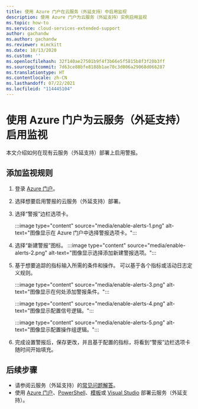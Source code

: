 ```yaml
---
title: 使用 Azure 门户在云服务（外延支持）中启用监视
description: 使用 Azure 门户为云服务（外延支持）实例启用监视
ms.topic: how-to
ms.service: cloud-services-extended-support
author: gachandw
ms.author: gachandw
ms.reviewer: mimckitt
ms.date: 10/13/2020
ms.custom: ''
ms.openlocfilehash: 32f140ae27501b9f4f3b66e5f5815b8f3f20b3ff
ms.sourcegitcommit: 7d63ce88bfe8188b1ae70c3d006a29068d066287
ms.translationtype: HT
ms.contentlocale: zh-CN
ms.lasthandoff: 07/22/2021
ms.locfileid: "114445104"
---
```

# <a name="enable-monitoring-for-cloud-services-extended-support-using-the-azure-portal"></a>使用 Azure 门户为云服务（外延支持）启用监视

本文介绍如何在现有云服务（外延支持）部署上启用警报。 

## <a name="add-monitoring-rules"></a>添加监视规则
1. 登录 [Azure 门户](https://portal.azure.com)。 
2. 选择想要启用警报的云服务（外延支持）部署。 
3. 选择“警报”边栏选项卡。 

    :::image type="content" source="media/enable-alerts-1.png" alt-text="图像显示在 Azure 门户中选择警报选项卡。":::

4. 选择“新建警报”图标。
     :::image type="content" source="media/enable-alerts-2.png" alt-text="图像显示选择添加新建警报选项。":::

5. 基于想要追踪的指标输入所需的条件和操作。 可以基于各个指标或活动日志定义规则。 

     :::image type="content" source="media/enable-alerts-3.png" alt-text="图像显示在何处添加警报条件。":::

     :::image type="content" source="media/enable-alerts-4.png" alt-text="图像显示配置信号逻辑。":::

     :::image type="content" source="media/enable-alerts-5.png" alt-text="图像显示配置操作组逻辑。":::

6. 完成设置警报后，保存更改，并且基于配置的指标，将看到“警报”边栏选项卡随时间开始填充。

## <a name="next-steps"></a>后续步骤 
- 请参阅云服务（外延支持）的[常见问题解答](faq.yml)。
- 使用 [Azure 门户](deploy-portal.md)、[PowerShell](deploy-powershell.md)、[模板](deploy-template.md)或 [Visual Studio](deploy-visual-studio.md) 部署云服务（外延支持）。